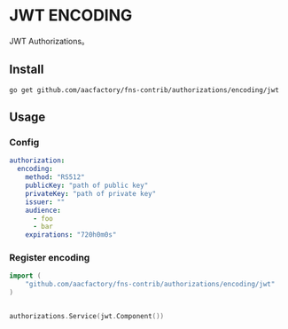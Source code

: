 # JWT ENCODING

JWT Authorizations。

## Install

```shell
go get github.com/aacfactory/fns-contrib/authorizations/encoding/jwt
```

## Usage

### Config

```yaml
authorization:
  encoding:
    method: "RS512"
    publicKey: "path of public key"
    privateKey: "path of private key"
    issuer: ""
    audience:
      - foo
      - bar
    expirations: "720h0m0s"
```

### Register encoding

```go
import (
    "github.com/aacfactory/fns-contrib/authorizations/encoding/jwt"
)


authorizations.Service(jwt.Component())
```

